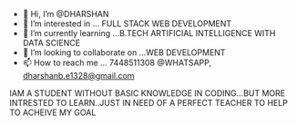 - 👋 Hi, I’m @DHARSHAN
- 👀 I’m interested in ... FULL STACK WEB DEVELOPMENT
- 🌱 I’m currently learning ...B.TECH ARTIFICIAL INTELLIGENCE WITH DATA SCIENCE
- 💞️ I’m looking to collaborate on ...WEB DEVELOPMENT 
- 📫 How to reach me ... 7448511308 @WHATSAPP, dharshanb.e1328@gmail.com

<!---
DHARSHAN  is a ✨ special ✨ repository 
You can click the Preview link to take a look at your changes.

--->IAM A STUDENT WITHOUT BASIC KNOWLEDGE IN CODING...BUT MORE INTRESTED TO LEARN..JUST IN NEED OF A PERFECT TEACHER TO HELP TO ACHEIVE MY GOAL
